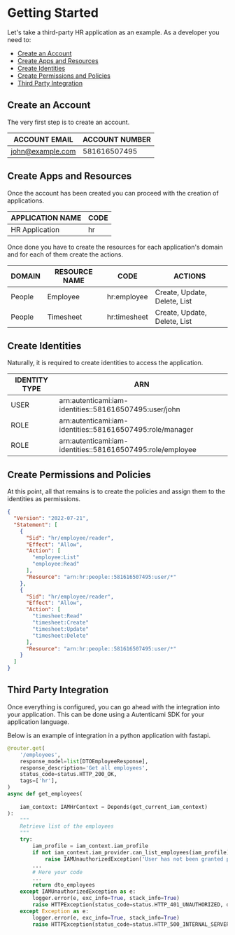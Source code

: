 # Getting Started

Let's take a third-party HR application as an example. As a developer you need to:

- [Create an Account](#create-an-account)
- [Create Apps and Resources](#create-apps-and-resources)
- [Create Identities](#create-identities)
- [Create Permissions and Policies](#create-permissions-and-policies)
- [Third Party Integration](#third-party-integration)

## Create an Account

The very first step is to create an account.

| ACCOUNT EMAIL    | ACCOUNT NUMBER |
|------------------|----------------|
| john@example.com | 581616507495   |

## Create Apps and Resources

Once the account has been created you can proceed with the creation of applications.

| APPLICATION NAME | CODE   |
|------------------|--------|
| HR Application   | hr |

Once done you have to create the resources for each application's domain and for each of them create the actions.

|  DOMAIN    | RESOURCE NAME | CODE             | ACTIONS                      |
|------------|---------------|------------------|------------------------------|
|  People    | Employee      | hr:employee  | Create, Update, Delete, List |
|  People    | Timesheet     | hr:timesheet | Create, Update, Delete, List |

## Create Identities

Naturally, it is required to create identities to access the application.

| IDENTITY TYPE | ARN                                        |
|---------------|--------------------------------------------|
| USER          | arn:autenticami:iam-identities::581616507495:user/john     |
| ROLE          | arn:autenticami:iam-identities::581616507495:role/manager  |
| ROLE          | arn:autenticami:iam-identities::581616507495:role/employee |

## Create Permissions and Policies

At this point, all that remains is to create the policies and assign them to the identities as permissions.

```json
{
  "Version": "2022-07-21",
  "Statement": [
    {
      "Sid": "hr/employee/reader",
      "Effect": "Allow",
      "Action": [
        "employee:List"
        "employee:Read"
      ],
      "Resource": "arn:hr:people::581616507495:user/*"
    },
    {
      "Sid": "hr/employee/reader",
      "Effect": "Allow",
      "Action": [
        "timesheet:Read"
        "timesheet:Create"
        "timesheet:Update"
        "timesheet:Delete"
      ],
      "Resource": "arn:hr:people::581616507495:user/*"
    }
  ]
}
```

## Third Party Integration

Once everything is configured, you can go ahead with the integration into your application. 
This can be done using a Autenticami SDK for your application language.

Below is an example of integration in a python application with fastapi.

```python
@router.get(
    '/employees',
    response_model=list[DTOEmployeeResponse],
    response_description='Get all employees',
    status_code=status.HTTP_200_OK,
    tags=['hr'],
)
async def get_employees(
   
    iam_context: IAMHrContext = Depends(get_current_iam_context)
):
    """
    Retrieve list of the employees
    """
    try:
        iam_profile = iam_context.iam_profile
        if not iam_context.iam_provider.can_list_employees(iam_profile):
            raise IAMUnauthorizedException('User has not been granted permissions to list employees')
        ...
        # Here your code
        ...
        return dto_employees
    except IAMUnauthorizedException as e:
        logger.error(e, exc_info=True, stack_info=True)
        raise HTTPException(status_code=status.HTTP_401_UNAUTHORIZED, detail=e.args[0])
    except Exception as e:
        logger.error(e, exc_info=True, stack_info=True)
        raise HTTPException(status_code=status.HTTP_500_INTERNAL_SERVER_ERROR, detail='Internal Server Error')
```
